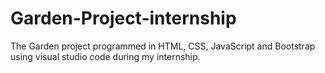 # Garden-Project-internship
The Garden project programmed in HTML, CSS, JavaScript and Bootstrap using visual studio code during my internship.
